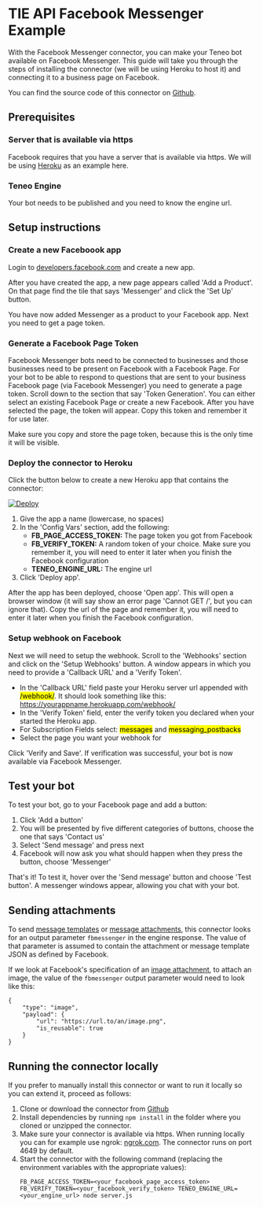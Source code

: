 # TIE API Facebook Messenger Example

With the Facebook Messenger connector, you can make your Teneo bot available on Facebook Messenger. This guide will take you through the steps of installing the connector (we will be using Heroku to host it) and connecting it to a business page on Facebook.

You can find the source code of this connector on [Github](https://github.com/artificialsolutions/tie-api-example-facebook-messenger).

## Prerequisites
### Server that is available via https
Facebook requires that you have a server that is available via https. We will be using [Heroku](https://www.heroku.com/) as an example here. 

### Teneo Engine
Your bot needs to be published and you need to know the engine url.

## Setup instructions
### Create a new Faceboook app
Login to [developers.facebook.com](https://developers.facebook.com/apps/) and create a new app. 

After you have created the app, a new page appears called 'Add a Product'. On that page find the tile that says 'Messenger' and click the 'Set Up' button.

You have now added Messenger as a product to your Facebook app. Next you need to get a page token.

### Generate a Facebook Page Token
Facebook Messenger bots need to be connected to businesses and those businesses need to be present on Facebook with a Facebook Page. For your bot to be able to respond to questions that are sent to your business Facebook page (via Facebook Messenger) you need to generate a page token. Scroll down to the section that say 'Token Generation'. You can either select an existing Facebook Page or create a new Facebook. After you have selected the page, the token will appear. Copy this token and remember it for use later.

Make sure you copy and store the page token, because this is the only time it will be visible.

### Deploy the connector to Heroku
Click the button below to create a new Heroku app that contains the connector:

[![Deploy](https://www.herokucdn.com/deploy/button.svg?classes=noborder)](https://heroku.com/deploy?template=https://github.com/artificialsolutions/tie-api-example-facebook-messenger)

1. Give the app a name (lowercase, no spaces)
2. In the 'Config Vars' section, add the following:
    * **FB_PAGE_ACCESS_TOKEN:** The page token you got from Facebook
    * **FB_VERIFY_TOKEN:** A random token of your choice. Make sure you remember it, you will need to enter it later when you finish the Facebook configuration
    * **TENEO_ENGINE_URL:** The engine url
3. Click 'Deploy app'.

After the app has been deployed, choose 'Open app'. This will open a browser window (it will say show an error page 'Cannot GET /', but you can ignore that). Copy the url of the page and remember it, you will need to enter it later when you finish the Facebook configuration.

### Setup webhook on Facebook
Next we will need to setup the webhook. Scroll to the 'Webhooks' section and click on the 'Setup Webhooks' button. A window appears in which you need to provide a 'Callback URL' and a 'Verify Token'.

* In the 'Callback URL' field paste your Heroku server url appended with <mark>/webhook/</mark>. It should look something like this: https://yourappname.herokuapp.com/webhook/
* In the 'Verify Token' field, enter the verify token you declared when your started the Heroku app.
* For Subscription Fields select: <mark>messages</mark> and <mark>messaging_postbacks</mark>
* Select the page you want your webhook for

Click 'Verify and Save'. If verification was successful, your bot is now available via Facebook Messenger.

## Test your bot
To test your bot, go to your Facebook page and add a button:
1. Click 'Add a button'
2. You will be presented by five different categories of buttons, choose the one that says 'Contact us'
3. Select 'Send message' and press next
4. Facebook will now ask you what should happen when they press the button, choose 'Messenger'

That's it! To test it, hover over the 'Send message' button and choose 'Test button'. A messenger windows appear, allowing you chat with your bot.


## Sending attachments
To send [message templates](https://developers.facebook.com/docs/messenger-platform/send-messages/templates) or [message attachments](https://developers.facebook.com/docs/messenger-platform/send-messages#sending_attachments), this connector looks for an output parameter `fbmessenger` in the engine response. The value of that parameter is assumed to contain the attachment or message template JSON as defined by Facebook.

If we look at Facebook's specification of an [image attachment](https://developers.facebook.com/docs/messenger-platform/send-messages/#url), to attach an image, the value of the `fbmessenger` output parameter would need to look like this:
```
{
    "type": "image",
    "payload": {
        "url": "https://url.to/an/image.png",
        "is_reusable": true
    }
}
```


## Running the connector locally
If you prefer to manually install this connector or want to run it locally so you can extend it, proceed as follows:
1. Clone or download the connector from [Github](https://github.com/artificialsolutions/tie-api-example-facebook-messenger)
2. Install dependencies by running `npm install` in the folder where you cloned or unzipped the connector.
3. Make sure your connector is available via https. When running locally you can for example use ngrok: [ngrok.com](https://ngrok.com). The connector runs on port 4649 by default.
4. Start the connector with the following command (replacing the environment variables with the appropriate values):
    ```
    FB_PAGE_ACCESS_TOKEN=<your_facebook_page_access_token> FB_VERIFY_TOKEN=<your_facebook_verify_token> TENEO_ENGINE_URL=<your_engine_url> node server.js
    ```

